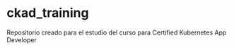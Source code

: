 # ckad_training
Repositorio creado para el estudio del curso para Certified Kubernetes App Developer
